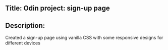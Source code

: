 ## Title: Odin project: sign-up page

## Description: 
Created a sign-up page using vanilla CSS with some responsive designs for different devices